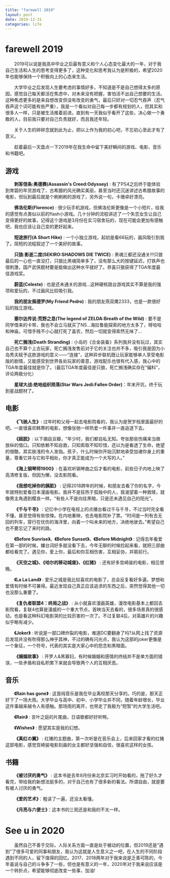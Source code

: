```yaml
---
title: "farewell 2019"
layout: post
date: 2019-12-31
categories: life
---
```


# farewell 2019

&emsp;&emsp;2019可以说是我高中毕业之后最有意义和个人心态变化最大的一年，对于我自己生活和人生的思考变得更多了，这种变化和思考我认为是积极的，希望2020年也能够保持一个积极向上的心态来生活。

&emsp;&emsp;大学毕业之后发现人生要考虑的事情好多，不知道是不是自己想得太多的原因，感觉自己每天都活在焦虑中，对未来没有把握，害怕活不出自己想要的生活。这种焦虑更多的是来自想改变但没有改变的勇气，最后只好对一切忍气吞声（忍气吞声这个词可能有些严重），我是一个看似对自己每一步都有规划的人，但其实和很多人一样，只是被生活推着前进。直到有一天我似乎看开了这些，决心做一个勇敢的人，目前我只要对自己负责就好，而且我还年轻。

&emsp;&emsp;关于人生的碎碎念就到此为止，把以上作为我的初心吧，不忘初心至此才有了意义。

&emsp;&emsp;趁着最后一天盘点一下2019年在我生命中留下美好瞬间的游戏、电影、音乐和书籍吧。

## 游戏

&emsp;&emsp;**刺客信条:奥德赛(Assassin's Creed:Odyssey)** : 有了PS4之后终于能体验到育碧的年货游戏了，古希腊的风光确实美丽，甚至当时还沉迷讲述古希腊故事的电影，但玩到最后就是个刷刷刷的游戏了，另外说一句，卡珊卓好漂亮。

&emsp;&emsp;**佛洛伦斯(Florence)** : 很少玩手机游戏，但佛洛伦斯更像是一个小短片，给我的感觉有点类似以前的flash小游戏。几十分钟的流程讲述了一个失恋女生让自己变得更好的故事，记得这个游戏是3月份在实习宿舍玩的，现在可能会更加有感触吧，我也应该让自己变的更好起来。

&emsp;&emsp;**短途旅行(A Short Hike)** : 一个小独立游戏，起初是看66玩的，画风吸引到我了。简短的流程叙述了一个美好的故事。

&emsp;&emsp;**只狼:影逝二度(SEKIRO:SHADOWS DIE TWICE)** : 黑魂三都还没通关!!!只狼最后的一心也一直没打，只狼比黑魂简单多了，没有那么大的按键延迟，打铁声也很刺激，国产武侠题材要是能做出这种水平就好了。恭喜只狼获得了TGA年度最佳游戏奖。

&emsp;&emsp;**蔚蓝(Celeste)** : 也是还未通关的游戏...这种硬核跳台游戏其实不算是我的强项和爱玩的，不过画风比较吸引我。

&emsp;&emsp;**我的朋友佩德罗(My Friend Pedro)** : 我的朋友燕双鹰2333，也是一款很好玩的独立游戏。

&emsp;&emsp;**塞尔达传说:荒野之息(The legend of ZELDA:Breath of the Wild)** : 要不是同学借来的卡带，我也不会立马就买了NS...海拉鲁能探索的地方太多了，呀哈哈和神庙，可惜手贱不小心就打死了盖农，然后一切就变得索然无味了...

&emsp;&emsp;**死亡搁浅(Death Stranding)** : 小岛的《合金装备》系列我并没有玩过，其实自己也不算个上古玩家，死亡搁浅发售前对于它的关注也并不多，吸引我是因为小岛秀夫赋予这款游戏的意义——“连接”，这种异步联机既让玩家能够单人享受电影版的剧情，又能感受到世界各处玩家的善意，游戏配乐也很有代入感，我心中的TGA年度最佳就是你了。（最后TGA年度最佳是只狼，死亡搁浅确实存在“偏科”，评论两极分化）

&emsp;&emsp;**星球大战:绝地组织陨落(Star Wars Jedi:Fallen Order)**：年末开坑，终于玩到星战题材了。

## 电影

&emsp;&emsp;**《飞驰人生》**: 过年时和父母一起去电影院看的，我认为是贺岁档里面最好的吧。一直很喜欢韩寒的电影，想像张弛一样热爱一件事并一直追逐下去。

&emsp;&emsp;**《超脱》**: 以下摘自豆瓣，“年少时，我们都自私无知。夸张那些伤痛来当做放纵的借口。只知依赖不知自救，只知索取不知珍惜，还以为是看透了生命，绝望的很酷，其实肤浅的令人发指。孩子，什么时候你开始沉默地承受加诸你身上的重量，尊重它并与它和平相处，你才真正能成为一个大写的人。”

&emsp;&emsp;**《海上钢琴师1900》**: 在喜欢听钢琴曲之后才看的电影，前些日子内地上映了高清修复版，但因为懒，没去影院看。

&emsp;&emsp;**《我想吃掉你的胰脏》** : 记得2018跨年的时候，和朋友去看了你的名字，今年就特别爱看日本漫画电影。我并不是狂热于孤独中的人，我渴望着一种救赎，就像男主角遇到樱良一样。“有些人不是向往黑暗，只是还未遇见自己的阳光”。

&emsp;&emsp;**《千与千寻》** : 记忆中小学在电视上的点播台看过千与千寻，不过当时完全看不懂，甚至觉得有些惊悚。在内地重映，也去电影院补了票。“时间是一列有去无回的列车，穿行在忧伤的海洋里，向着一个叫未来的地方，决绝地驶去。”希望自己也不要忘记了来时的路。

&emsp;&emsp;**《Before Sunrise》、《Before Sunset》、《Before Midnight》** : 记得去年看爱在第一部的时候，嫌台词好多就没看下去，今年无聊的时候捡起来看，就把三部曲都给看完了。遇见你，爱上你，最后和你互相伤害，互相妥协，并肩前行。

&emsp;&emsp;**《天空之城》、《哈尔的移动城堡》、《红猪》** : 还有好多宫崎骏的电影，相见恨晚。

&emsp;&emsp;**《La La Land》** : 爱乐之城是我比较喜欢的电影了，总会反复看好多遍，梦想和爱情有时候不可兼得。最近发现自己真正应该追求的东西之后，突然觉得其他一切也没那么重要了。

&emsp;&emsp;**《复仇者联盟4：终局之战》** : 从小就喜欢漫画英雄，漫改电影基本上都回去影院看，复联4也算是漫威的一个重大节点，首映当天去看的，很多场景真的很感动，也是看这种科幻电影哭的比较厉害的一次了。不过复联4后，对英雄片的兴趣似乎略有减少。

&emsp;&emsp;**《Joker》** : 听说是一部口碑炸裂的电影，难道DC要翻身了吗?从网上找了资源后发现并没有吹得那么神乎其神，不过的确有闪光点，我认为这部的joker更像是一个象征，一个符号，代表的其实是大家心中的怨念和黑暗面。

&emsp;&emsp;**《婚姻故事》** : 开罗人&黑寡妇，有时候婚姻和感情的终结并不是单方面的错误，一些矛盾和自私积累下来就会导致两个人的互相厌恶。

## 音乐

&emsp;&emsp;**《Rain has gone》** : 这首纯音乐是我在毕业离校那天分享的。巧的是，那天正好下了一场大雨。大学毕业与高中、初中、小学毕业并不同，随着年龄增长，毕业这件事越来越令人有感触。那场雨的离开，也带走了我极为“短暂”的大学生活吧。

&emsp;&emsp;**《Rain》** : 言叶之庭的片尾曲，日语歌都好好听啊。

&emsp;&emsp;**《Wishes》** : 愿望其实是我的幻想。

&emsp;&emsp;**《真红の翼》** : 红猪的主题曲，第一次听是在音乐会上，后来回家才看的红猪这部电影，感觉宫崎骏电影刻画的女主都好坚强和自信，很喜欢这样的女孩。

## 书籍

&emsp;&emsp;**《被讨厌的勇气》** : 这本书是去年8月份来北京实习时开始看的，拖了好久才看完，带给我的新想法挺多的，对于自己也有了很多新的看法。所谓自由，就是要有被人讨厌的勇气。

&emsp;&emsp;**《爱的艺术》**：粗读了一遍，还没太看懂。

&emsp;&emsp;**《月亮与六便士》**：这本书的三观还是和我的不太一样。  

# See u in 2020
&emsp;&emsp;虽然自己不善于交际，人际关系方面一直是处于被动的位置，但2019还是“遇到”了很多可爱的同事和朋友，我认为这就是人生意义之一吧，在人生的不同阶段遇到不同的人，留下值得的回忆。2017、2018两年对于我来说是乏善可陈的，今年虽说与自己的斗争多了一些，但也是有意义的一年，2020年对于我来说应该是一个转折点，希望能够彻底改变一些事，加油!